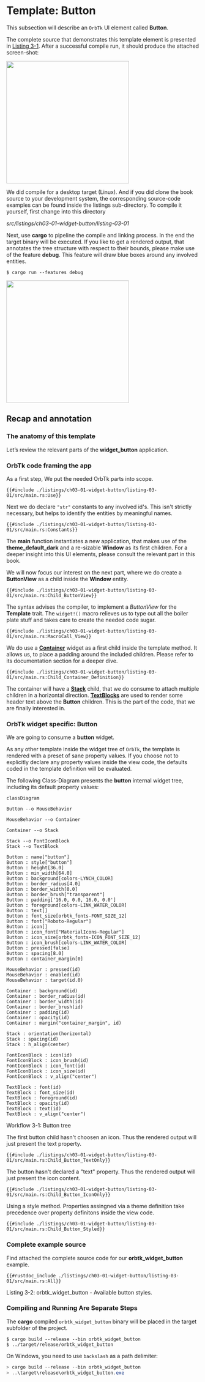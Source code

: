 # Template: Button

This subsection will describe an `OrbTk` UI element called **Button**.

The complete source that demonstrates this template element is presented in [Listing 3-1][widget_button].
After a successful compile run, it should produce the attached screen-shot:

[<img src="img/examples/orbtk_widget_button.png" width="320"/>](img/examples/orbtk_widget_button.png)

We did compile for a desktop target (Linux). And if you did clone the
book source to your development system, the corresponding source-code
examples can be found inside the listings sub-directory. To compile it yourself, first change into this directory

*src/listings/ch03-01-widget-button/listing-03-01*

Next, use **cargo** to pipeline the compile and linking process. In
the end the target binary will be executed. If you like to get a
rendered output, that annotates the tree structure with respect to
their bounds, please make use of the feature **debug**. This feature
will draw blue boxes around any involved entities.

```console
$ cargo run --features debug
```

[<img src="img/examples/orbtk_widget_button_debug.png" width="320"/>](img/examples/orbtk_widget_button_debug.png)

[widget_button]: #complete-example-source

## Recap and annotation

### The anatomy of this template

Let’s review the relevant parts of the **widget_button** application.

### OrbTk code framing the app
As a first step, We put the needed OrbTk parts into scope.

```rust,ignore
{{#include ./listings/ch03-01-widget-button/listing-03-01/src/main.rs:Use}}
```

Next we do declare `"str"` constants to any involved id's. This isn't
strictly necessary, but helps to identify the entities by meaningful names.

```rust,ignore
{{#include ./listings/ch03-01-widget-button/listing-03-01/src/main.rs:Constants}}
```

The **main** function instantiates a new application, that makes use of
the **theme_default_dark** and a re-sizable **Window** as its first
children. For a deeper insight into this UI elements, please consult the
relevant part in this book.

We will now focus our interest on the next part, where we do create a
**ButtonView** as a child inside the **Window** entity.


```rust,ignore
{{#include ./listings/ch03-01-widget-button/listing-03-01/src/main.rs:Child_ButtonView}}
```

The syntax advises the compiler, to implement a *ButtonView* for the
**Template** trait. The `widget!()` macro relieves us to type out all
the boiler plate stuff and takes care to create the needed code sugar.

```rust,ignore
{{#include ./listings/ch03-01-widget-button/listing-03-01/src/main.rs:MacroCall_View}}
```

We do use a [**Container**][widget_container] widget as a first child
inside the template method. It allows us, to place a padding around
the included children. Please refer to its documentation section for
a deeper dive.

```rust,ignore
{{#include ./listings/ch03-01-widget-button/listing-03-01/src/main.rs:Child_Container_Definition}}
```

The container will have a [**Stack**][widget_stack] child, that we do
consume to attach multiple children in a horizontal
direction. [**TextBlocks**][widget_textblock] are used to render some
header text above the **Button** children. This is the part of the
code, that we are finally interested in.

[widget_container]: https://doc.redox-os.org/orbtk-book/ch03-05-widget_container.html
[widget_stack]: https://doc.redox-os.org/orbtk-book/ch03-21-widget-stack.html
[widget_textblock]: https://doc.redox-os.org/orbtk-book/ch03-24-widget-textblock.html

### OrbTk widget specific: **Button**

We are going to consume a **button** widget.

As any other template inside the widget tree of `OrbTk`, the template
is rendered with a preset of sane property values. If you choose not to
explicitly declare any property values inside the view code, the
defaults coded in the template definition will be evaluated.

The following Class-Diagram presents the **button** internal widget tree,
including its default property values:

```mermaid
classDiagram

Button --o MouseBehavior

MouseBehavior --o Container

Container --o Stack

Stack --o FontIconBlock
Stack --o TextBlock

Button : name["button"]
Button : style["button"]
Button : height[36.0]
Button : min_width[64.0]
Button : background[colors-LYNCH_COLOR]
Button : border_radius[4.0]
Button : border_width[0.0]
Button : border_brush["transparent"]
Button : padding['16.0, 0.0, 16.0, 0.0']
Button : foreground[colors-LINK_WATER_COLOR]
Button : text[]
Button : font_size[orbtk_fonts-FONT_SIZE_12]
Button : font["Roboto-Regular"]
Button : icon[]
Button : icon_font["MaterialIcons-Regular"]
Button : icon_size[orbtk_fonts-ICON_FONT_SIZE_12]
Button : icon_brush[colors-LINK_WATER_COLOR]
Button : pressed[false]
Button : spacing[8.0]
Button : container_margin[0]

MouseBehavior : pressed(id)
MouseBehavior : enabled(id)
MouseBehavior : target(id.0)

Container : background(id)
Container : border_radius(id)
Container : border_width(id)
Container : border_brush(id)
Container : padding(id)
Container : opacity(id)
Container : margin("container_margin", id)

Stack : orientation(horizontal)
Stack : spacing(id)
Stack : h_align(center)

FontIconBlock : icon(id)
FontIconBlock : icon_brush(id)
FontIconBlock : icon_font(id)
FontIconBlock : icon_size(id)
FontIconBlock : v_align("center")

TextBlock : font(id)
TextBlock : font_size(id)
TextBlock : foreground(id)
TextBlock : opacity(id)
TextBlock : text(id)
TextBlock : v_align("center")
```

<span class="caption">Workflow 3-1: Button tree</span>

The first button child hasn't choosen an icon. Thus the rendered
output will just present the text property.

```rust,ignore
{{#include ./listings/ch03-01-widget-button/listing-03-01/src/main.rs:Child_Button_TextOnly}}
```

The button hasn't declared a "text" property. Thus the rendered output will just present the icon content.

```rust,ignore
{{#include ./listings/ch03-01-widget-button/listing-03-01/src/main.rs:Child_Button_IconOnly}}
```

Using a style method. Properties assingned via a theme definition take
precedence over property definitons inside the view code.

```rust,ignore
{{#include ./listings/ch03-01-widget-button/listing-03-01/src/main.rs:Child_Button_Styled}}
```


### Complete example source

Find attached the complete source code for our **orbtk_widget_button**
example.

```rust,ignore
{{#rustdoc_include ./listings/ch03-01-widget-button/listing-03-01/src/main.rs:All}}
```

<span class="caption">Listing 3-2: orbtk_widget_button - Available button styles.</span>

### Compiling and Running Are Separate Steps

The **cargo** compiled `orbtk_widget_button` binary will be placed in the target subfolder of the project.

```console
$ cargo build --release --bin orbtk_widget_button
$ ../target/release/orbtk_widget_button
```

On Windows, you need to use `backslash` as a path delimiter:

```powershell
> cargo build --release --bin orbtk_widget_button
> ..\target\release\orbtk_widget_button.exe
```
